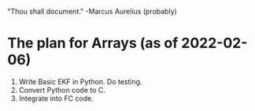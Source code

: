 "Thou shall document." -Marcus Aurelius (probably)

# The plan for Arrays (as of 2022-02-06)
1.  Write Basic EKF in Python. Do testing.
2.  Convert Python code to C. 
3.  Integrate into FC code. 





